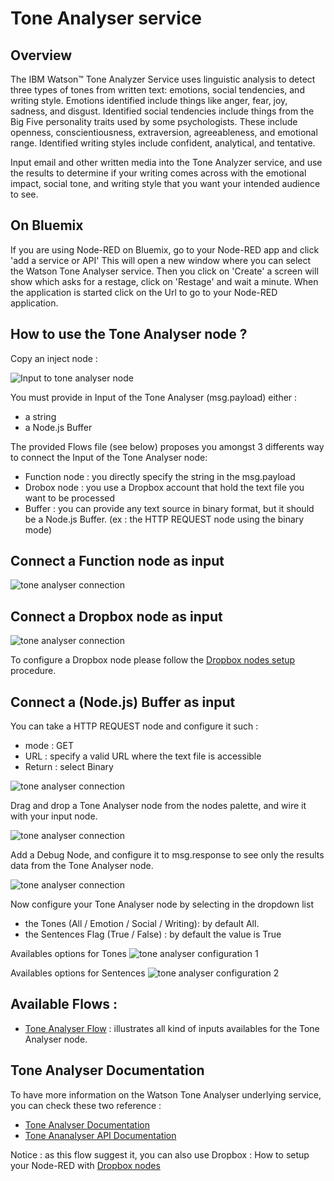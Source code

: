 # Tone Analyser service

## Overview

The IBM Watson™ Tone Analyzer Service uses linguistic analysis to detect three types of tones from written text: emotions, social tendencies, and writing style. Emotions identified include things like anger, fear, joy, sadness, and disgust. Identified social tendencies include things from the Big Five personality traits used by some psychologists. These include openness, conscientiousness, extraversion, agreeableness, and emotional range. Identified writing styles include confident, analytical, and tentative.

Input email and other written media into the Tone Analyzer service, and use the results to determine if your writing comes across with the emotional impact, social tone, and writing style that you want your intended audience to see. 


## On Bluemix

If you are using Node-RED on Bluemix, go to your Node-RED app and click 'add a service or API' This will open a new window where you can select the Watson Tone Analyser service. Then you click on 'Create' a screen will show which asks for a restage, click on 'Restage' and wait a minute. When the application is started click on the Url to go to your Node-RED application.

## How to use the Tone Analyser node ?

Copy an inject node :

![Input to tone analyser node](images/tone_analyser_1.png)

You must provide in Input of the Tone Analyser (msg.payload) either :

- a string
- a Node.js Buffer

The provided Flows file (see below) proposes you amongst 3 differents way to connect the Input of the Tone Analyser node:

- Function node : you directly specify the string in the msg.payload
- Drobox node : you use a Dropbox account that hold the text file you want to be processed
- Buffer : you can provide any text source in binary format, but it should be a Node.js Buffer. (ex : the HTTP REQUEST node using the binary mode)

## Connect a Function node as input

![tone analyser connection](images/tone_analyser_2.png)

## Connect a Dropbox node as input

![tone analyser connection](images/tone_analyser_3.png)

To configure a Dropbox node please follow the [Dropbox nodes setup](https://github.com/watson-developer-cloud/node-red-labs/tree/master/utilities/dropbox_setup) procedure.

## Connect a (Node.js) Buffer as input

You can take a HTTP REQUEST node and configure it such :
- mode : GET
- URL : specify a valid URL where the text file is accessible
- Return : select Binary

![tone analyser connection](images/tone_analyser_4.png)

Drag and drop a Tone Analyser node from the nodes palette, and wire it with your input node.

![tone analyser connection](images/tone_analyser_5.png)

Add a Debug Node, and configure it to msg.response to see only the results data from the Tone Analyser node.

![tone analyser connection](images/tone_analyser_6.png)

Now configure your Tone Analyser node by selecting in the dropdown list 
- the Tones (All / Emotion / Social / Writing): by default All. 
- the Sentences Flag (True / False) : by default the value is True

Availables options for Tones
![tone analyser configuration 1](images/tone_analyser_7.png)

Availables options for Sentences
![tone analyser configuration 2](images/tone_analyser_8.png)

## Available Flows :
- [Tone Analyser Flow](flow.json) : illustrates all kind of inputs availables for the Tone Analyser node.

## Tone Analyser Documentation

To have more information on the Watson Tone Analyser underlying service, you can check these two reference :
- [Tone Analyser Documentation](http://www.ibm.com/smarterplanet/us/en/ibmwatson/developercloud/doc/tone-analyzer/)
- [Tone Ananalyser API Documentation](http://www.ibm.com/smarterplanet/us/en/ibmwatson/developercloud/tone-analyzer/api/v3/)


<n>Notice</b> : as this flow suggest it, you can also use Dropbox  : How to setup your Node-RED with [Dropbox nodes](https://github.com/watson-developer-cloud/node-red-labs/tree/master/utilities/dropbox_setup)


